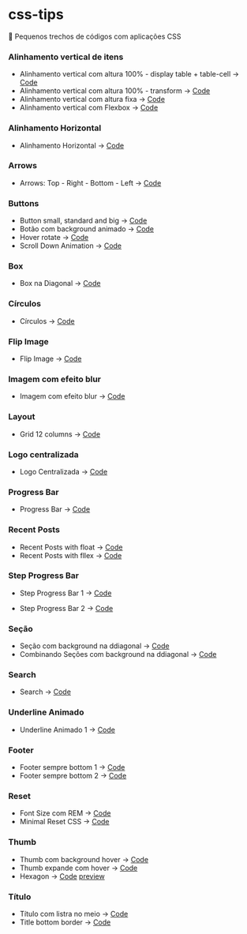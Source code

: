 # css-tips
:pushpin: Pequenos trechos de códigos com aplicações CSS

### Alinhamento vertical de itens
- Alinhamento vertical com altura 100% - display table + table-cell -> [Code](https://github.com/theandersonn/css-tips/blob/master/tips/alinhamento-vertical-cemporcento.html) 
- Alinhamento vertical com altura 100% - transform -> [Code](https://github.com/theandersonn/css-tips/blob/master/tips/alinhamento-vertical-cemporcento-2.html) 
- Alinhamento vertical com altura fixa -> [Code](https://github.com/theandersonn/css-tips/blob/master/tips/alinhamento-vertical-fixo.html) 
- Alinhamento vertical com Flexbox -> [Code](https://github.com/theandersonn/css-tips/blob/master/tips/alinhamento-vertical-com-fexbox.html) 

### Alinhamento Horizontal
- Alinhamento Horizontal -> [Code](https://github.com/theandersonn/css-tips/blob/master/tips/alinhamento-horizontal.html) 

### Arrows
- Arrows: Top - Right - Bottom - Left -> [Code](https://github.com/theandersonn/css-tips/blob/master/tips/arrows.html) 

### Buttons
- Button small, standard and big -> [Code](https://github.com/theandersonn/css-tips/blob/master/tips/buttons.html) 
- Botão com background animado -> [Code](https://github.com/theandersonn/css-tips/blob/master/tips/botao-background-animado.html) 
- Hover rotate -> [Code](https://github.com/theandersonn/css-tips/blob/master/tips/rotate-hover.html) 
- Scroll Down Animation -> [Code](https://github.com/theandersonn/css-tips/blob/master/tips/scroll-down-animation.html) 

### Box
- Box na Diagonal -> [Code](https://github.com/theandersonn/css-tips/blob/master/tips/box-na-diagonal.html) 

### Círculos
- Círculos -> [Code](https://github.com/theandersonn/css-tips/blob/master/tips/circulos.html) 

### Flip Image
- Flip Image -> [Code](https://github.com/theandersonn/css-tips/blob/master/tips/flip-image.html) 

### Imagem com efeito blur
- Imagem com efeito blur -> [Code](https://github.com/theandersonn/css-tips/blob/master/tips/imagem-com-efeito-blur.html) 

### Layout
- Grid 12 columns -> [Code](https://github.com/theandersonn/css-tips/blob/master/tips/grid.html) 

### Logo centralizada
- Logo Centralizada -> [Code](https://github.com/theandersonn/css-tips/blob/master/tips/logo-centralizada.html) 

### Progress Bar
- Progress Bar -> [Code](https://github.com/theandersonn/css-tips/blob/master/tips/progress-bar.html) 

### Recent Posts
- Recent Posts with float -> [Code](https://github.com/theandersonn/css-tips/blob/master/tips/recent-posts__float.html) 
- Recent Posts with fllex -> [Code](https://github.com/theandersonn/css-tips/blob/master/tips/recent-posts__flex.html) 

### Step Progress Bar
- Step Progress Bar 1 -> [Code](https://github.com/theandersonn/css-tips/blob/master/tips/step-progress-bar-1.html) 

- Step Progress Bar 2 -> [Code](https://github.com/theandersonn/css-tips/blob/master/tips/step-progress-bar-2.html) 

### Seção
- Seção com background na ddiagonal -> [Code](https://github.com/theandersonn/css-tips/blob/master/tips/secao-background-diagonal-1.html) 
- Combinando Seções com background na ddiagonal -> [Code](https://github.com/theandersonn/css-tips/blob/master/tips/secao-background-diagonal-2.html) 

### Search
- Search -> [Code](https://github.com/theandersonn/css-tips/blob/master/tips/search.html) 

### Underline Animado
- Underline Animado 1 -> [Code](https://github.com/theandersonn/css-tips/blob/master/tips/underline-animado-1.html) 

### Footer
- Footer sempre bottom 1 -> [Code](https://github.com/theandersonn/css-tips/blob/master/tips/footer-sempre-bottom-1.html) 
- Footer sempre bottom 2 -> [Code](https://github.com/theandersonn/css-tips/blob/master/tips/footer-sempre-bottom-2.html) 

### Reset
- Font Size com REM -> [Code](https://github.com/theandersonn/css-tips/blob/master/tips/font-size-com-rem.html) 
- Minimal Reset CSS -> [Code](https://github.com/theandersonn/css-tips/blob/master/tips/minimal-reset-css.html) 

### Thumb
- Thumb com background hover -> [Code](https://github.com/theandersonn/css-tips/blob/master/tips/thumb-com-bg-hover.html)
- Thumb expande com hover -> [Code](https://github.com/theandersonn/css-tips/blob/master/tips/thumb-expande-hover.html)
- Hexagon -> [Code](https://github.com/theandersonn/css-tips/blob/master/tips/hexagon.html) [preview](http://htmlpreview.github.io/?https://raw.githubusercontent.com/theandersonn/css-tips/master/tips/hexagon.html)

### Título
- Título com listra no meio -> [Code](https://github.com/theandersonn/css-tips/blob/master/tips/titulo-com-listra-meio.html)
- Title bottom border -> [Code](https://github.com/theandersonn/css-tips/blob/master/tips/title-bottom-border.html)